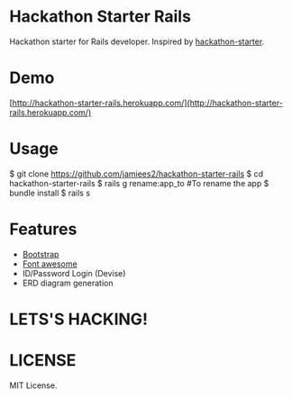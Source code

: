 Hackathon Starter Rails
=======================

Hackathon starter for Rails developer. Inspired by [hackathon-starter](https://github.com/sahat/hackathon-starter).

# Demo

[http://hackathon-starter-rails.herokuapp.com/](http://hackathon-starter-rails.herokuapp.com/)

# Usage

  $ git clone https://github.com/jamiees2/hackathon-starter-rails
	$ cd hackathon-starter-rails
  $ rails g rename:app_to <name> #To rename the app
	$ bundle install
	$ rails s



# Features

- [Bootstrap](getbootstrap.com)
- [Font awesome](fortawesome.github.io/Font-Awesome/)
- ID/Password Login (Devise)
- ERD diagram generation

# LETS'S HACKING!

# LICENSE

MIT License.
